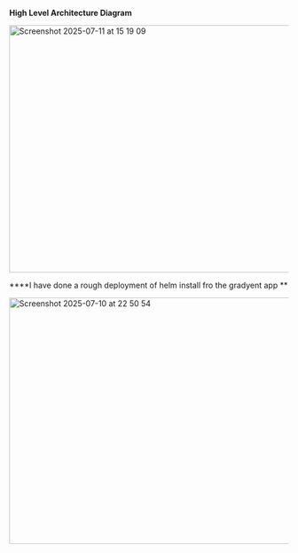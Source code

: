 **High Level Architecture Diagram**

<img width="863" height="446" alt="Screenshot 2025-07-11 at 15 19 09" src="https://github.com/user-attachments/assets/ed876386-eaf0-46fc-8909-7dfd860aab24" />

****I have done a rough deployment of helm install fro the gradyent app
**

<img width="1189" height="444" alt="Screenshot 2025-07-10 at 22 50 54" src="https://github.com/user-attachments/assets/b0e01517-6ffd-411c-a644-ef22741f3530" />
